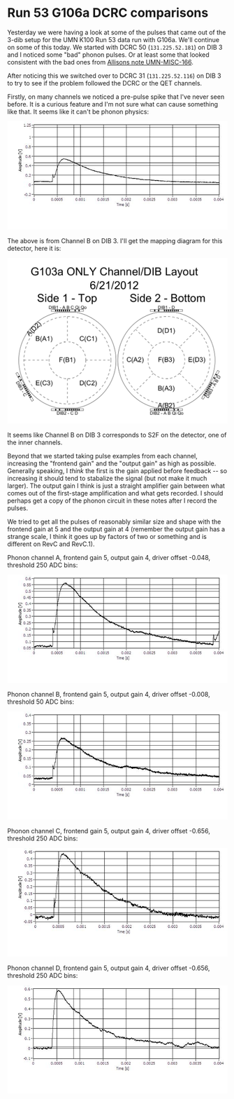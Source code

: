 Run 53 G106a DCRC comparisons
=============================

Yesterday we were having a look at some of the pulses that came out of the 3-dib setup for the UMN
K100 Run 53 data run with G106a.  We'll continue on some of this today.  We started with DCRC 50
(`131.225.52.181`) on DIB 3 and I noticed some "bad" phonon pulses.  Or at least some that looked
consistent with the bad ones from [Allisons note UMN-MISC-166](http://www.hep.umn.edu/cdms/cdms_restricted/K100/analysis/PulseAnalysis_140521/).

After noticing this we switched over to DCRC 31 (`131.225.52.116`) on DIB 3 to try to see if the
problem followed the DCRC or the QET channels. 

Firstly, on many channels we noticed a pre-pulse spike that I've never seen before.  It is a
curious feature and I'm not sure what can cause something like that.  It seems like it can't be
phonon physics:

![prepulse spike](figures/DIB3_DCRC_31_PB_Prepulse_Spike.JPG)

The above is from Channel B on DIB 3.  I'll get the mapping diagram for this detector, here it is:

![G103a mapping](figures/iZIP_100mm_G103a_mapping.png)

It seems like Channel B on DIB 3 corresponds to S2F on the detector, one of the inner channels.

Beyond that we started taking pulse examples from each channel, increasing the "frontend gain" and
the "output gain" as high as possible.  Generally speaking, I *think* the first is the gain
applied before feedback -- so increasing it should tend to stabalize the signal (but not make it
much larger).  The output gain I think is just a straight amplifier gain between what comes out of
the first-stage amplification and what gets recorded.  I should perhaps get a copy of the phonon
circuit in these notes after I record the pulses. 

We tried to get all the pulses of reasonably similar size and shape with the frontend gain at 5
and the output gain at 4 (remember the output gain has a strange scale, I think it goes up by
factors of two or something and is different on RevC and RevC.1). 

Phonon channel A, frontend gain 5, output gain 4, driver offset -0.048, threshold 250 ADC bins:

![Channel A](figures/DIB3_DCRC_31_PA_FG5_OG4_DOn048_T250.JPG)

Phonon channel B, frontend gain 5, output gain 4, driver offset -0.008, threshold 50 ADC bins:

![Channel B](figures/DIB3_DCRC_31_PB_FG5_OG4_DOn008_T50.JPG)

Phonon channel C, frontend gain 5, output gain 4, driver offset -0.656, threshold 250 ADC bins:

![Channel C](figures/DIB3_DCRC_31_PC_FG5_OG4_DOn656_T250.JPG)

Phonon channel D, frontend gain 5, output gain 4, driver offset -0.656, threshold 250 ADC bins:

![Channel D](figures/DIB3_DCRC_31_PD_FG5_OG4_DOn502_T250_good.JPG)
